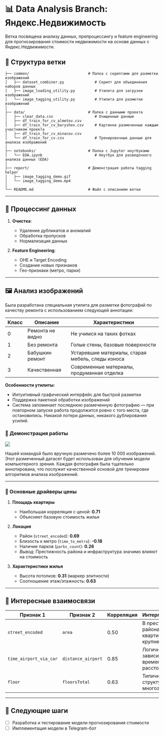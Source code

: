 # 📊 Data Analysis Branch: Яндекс.Недвижимость

Ветка посвящена анализу данных, препроцессингу и feature engineering для прогнозирования стоимости недвижимости на основе данных с Яндекс.Недвижимости.


## 📂 Структура ветки
    ├── common/                           # Папка с скриптами для разметки изображений
    │   ├── dataset_combiner.py              # Скрипт для объединения наборов данных
    │   ├── image_loading_utility.py         # Утилита для загрузки изображений
    │   └── image_tagging_utility.py         # Утилита для разметки изображений
    │
    ├── data/                             # Папка с данными проекта
    │   ├── clear_data.csv                   # Очищенные данные
    │   ├── df_train_for_cv_almetov.csv    
    │   ├── df_train_for_cv_baryshev.csv     # Картинки размеченные каждым участником проекта
    │   ├── df_train_for_cv_minacov.csv     
    │   └── df_train_for_cv.csv              # Тренировочные данные для анализа изображений
    │
    ├── notebooks/                        # Папка с Jupyter ноутбуками
    │   └── EDA.ipynb                        # Ноутбук для разведочного анализа данных (EDA)
    │
    ├── report/                           # Демонстрация работы tagging helper
    │   ├── image_tagging_demo.gif       
    │   └── image_tagging_demo.mp4
    │
    └── README.md                         # Файл с описанием ветки

---

## 🔧 Процессинг данных  
1. **Очистка**:
   - Удаление дубликатов и аномалий
   - Обработка пропусков
   - Нормализация данных

2. **Feature Engineering**:
   - OHE и Target Encoding
   - Создание новых признаков
   - Гео-признаки (метро, парки)

---

## 🖼️ Анализ изображений

Была разработана специальная утилита для разметки фотографий по качеству ремонта с использованием следующей аннотации:

| Класс | Описание | Характеристики |
|-------|----------|----------------|
| 0 | Ремонта не видно | Не учимся на таких фотках |
| 1 | Без ремонта | Голые стены, базовые поверхности |
| 2 | Бабушкин ремонт | Устаревшие материалы, старая мебель, следы износа |
| 3 | Качественная | Современные материалы, продуманная отделка |

**Особенности утилиты:**
- Интуитивный графический интерфейс для быстрой разметки
- Поддержка пакетной обработки изображений
- Система запоминает последнюю размеченную фотографию — при повторном запуске работа продолжится ровно с того места, где остановились. Никакой потери данных, никакого дублирования усилий.

### 🎥 Демонстрация работы
![](report/image_tagging_demo.gif)

Нашей командой было вручную размечено более 10 000 изображений. Этот размеченный датасет будет использован для обучения модели компьютерного зрения. Каждая фотография была тщательно аннотирована, что послужит качественной основой для тренировки алгоритмов анализа изображений.

---

### 🏡 Основные драйверы цены
1. **Площадь квартиры**  
   - Наибольшая корреляция с ценой: **0.71**  
   - Объясняет базовую стоимость жилья

2. **Локация**  
   - Район (`street_encoded`): **0.69**  
   - Близость к метро (`time_to_metro`): **-0.18**  
   - Наличие парков (`parks_count`): **0.26**  
   - *Вывод:* Престижность района и инфраструктура значимо влияют на стоимость

3. **Характеристики жилья**  
   - Высота потолков: **0.31** (маркер элитности)  
   - Соотношение этаж/этажность: **0.63**  

---

## 🎯 Интересные взаимосвязи
| Признак 1 | Признак 2 | Корреляция | Интерпретация |
|------------|------------|------------|---------------|
| `street_encoded` | `area` | 0.50 | В престижных районах квартиры крупнее |
| `time_airport_via_car` | `distance_airport` | 0.85 | Логичная зависимость времени от расстояния |
| `floor` | `floorsTotal` | 0.63 | Типичная структура многоэтажек |

---

## 📌 Следующие шаги
- [ ] Разработка и тестирование модели прогнозирования стоимости  
- [ ] Имплементация модели в Telegram-бот